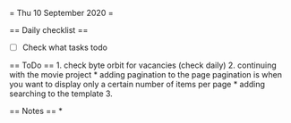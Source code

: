 = Thu 10 September 2020 =

== Daily checklist ==

* [ ] Check what tasks todo

== ToDo ==
    1. check byte orbit for vacancies (check daily)
	2. continuing with the movie project
		* adding pagination to the page 
		  pagination is when you want to display only a certain number of items per page
		* adding searching to the template
	3. 

== Notes ==
    *


